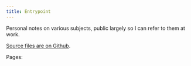 ```yaml
---
title: Entrypoint
---
```


Personal notes on various subjects, public largely so I can refer to them at work.

[Source files are on Github](https://github.com/hobbitalastair/hobbitalastair.github.io).

Pages:

